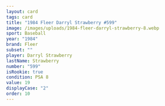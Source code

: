 ```yaml
---
layout: card
tags: card
title: "1984 Fleer Darryl Strawberry #599"
image: /images/uploads/1984-fleer-darryl-strawberry-8.webp
sport: Baseball
year: "1984"
brand: Fleer
subset: ""
player: Darryl Strawberry
lastName: Strawberry
number: "599"
isRookie: true
condition: PSA 8
value: 19
displayCase: "2"
order: 10
---
```

